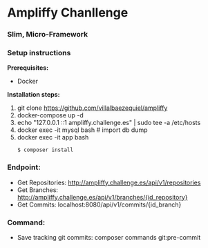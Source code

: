 # Ampliffy Chanllenge 

### Slim, Micro-Framework

### **Setup instructions**

**Prerequisites:** 

* Docker

**Installation steps:** 

1. git clone https://github.com/villalbaezequiel/ampliffy
2. docker-compose up -d
3. echo "127.0.0.1 ::1 ampliffy.challenge.es" | sudo tee -a /etc/hosts
3. docker exec -it mysql bash # import db dump
4. docker exec -it app bash 
    ```
    $ composer install
    ```

### Endpoint:

- Get Repositories: http://ampliffy.challenge.es/api/v1/repositories
- Get Branches: http://ampliffy.challenge.es/api/v1/branches/{id_repository}
- Get Commits: localhost:8080/api/v1/commits/{id_branch}

### Command:

- Save tracking git commits: composer commands git:pre-commit